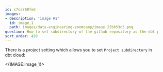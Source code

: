 ```yaml
---
id: c7ca760fed
images:
- description: 'image #1'
  id: image_1
  path: images/data-engineering-zoomcamp/image_25bb53c3.png
question: How to set subdirectory of the github repository as the dbt project root
sort_order: 420
---
```


There is a project setting which allows you to set `Project subdirectory` in dbt cloud:

<{IMAGE:image_1}>
